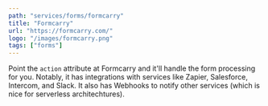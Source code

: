 ```yaml
---
path: "services/forms/formcarry"
title: "Formcarry"
url: "https://formcarry.com/"
logo: "/images/formcarry.png"
tags: ["forms"]
---
```


Point the `action` attribute at Formcarry and it'll handle the form processing for you. Notably, it has integrations with services like Zapier, Salesforce, Intercom, and Slack. It also has Webhooks to notify other services (which is nice for serverless architechtures).
